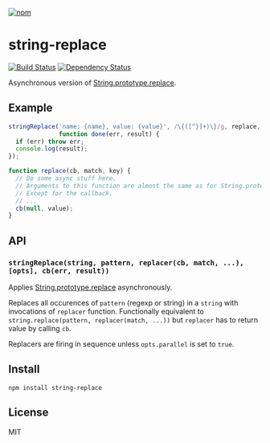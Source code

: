 [![npm](https://nodei.co/npm/string-replace.png)](https://nodei.co/npm/string-replace/)

# string-replace

[![Build Status][travis-badge]][travis] [![Dependency Status][david-badge]][david]

Asynchronous version of [String.prototype.replace].

[String.prototype.replace]: https://developer.mozilla.org/en-US/docs/Web/JavaScript/Reference/Global_Objects/String/replace

[travis]: https://travis-ci.org/eush77/string-replace
[travis-badge]: https://travis-ci.org/eush77/string-replace.svg
[david]: https://david-dm.org/eush77/string-replace
[david-badge]: https://david-dm.org/eush77/string-replace.png

## Example

```js
stringReplace('name: {name}, value: {value}', /\{([^}]+)\}/g, replace,
              function done(err, result) {
  if (err) throw err;
  console.log(result);
});

function replace(cb, match, key) {
  // Do some async stuff here.
  // Arguments to this function are almost the same as for String.prototype.replace.
  // Except for the callback.
  // ...
  cb(null, value);
}
```

## API

### `stringReplace(string, pattern, replacer(cb, match, ...), [opts], cb(err, result))`

Applies [String.prototype.replace] asynchronously.

Replaces all occurences of `pattern` (regexp or string) in a `string` with invocations of `replacer` function. Functionally equivalent to `string.replace(pattern, replacer(match, ...))` but `replacer` has to return value by calling `cb`.

Replacers are firing in sequence unless `opts.parallel` is set to `true`.

## Install

```
npm install string-replace
```

## License

MIT
